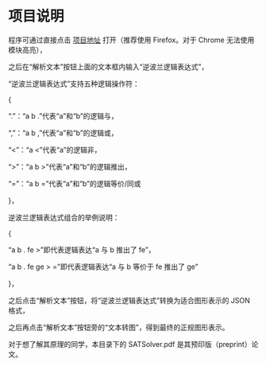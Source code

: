 # 项目说明

程序可通过直接点击 [项目地址](https://kuangdash.github.io/LogicR/index.html) 打开（推荐使用 Firefox。对于 Chrome 无法使用模块高亮），

之后在“解析文本”按钮上面的文本框内输入“逆波兰逻辑表达式”，

“逆波兰逻辑表达式”支持五种逻辑操作符：

{
    
“.”：“a b .”代表“a”和“b”的逻辑与，

“,”：“a b ,”代表“a”和“b”的逻辑或，

“<”：“a <”代表“a”的逻辑非，

“>”：“a b >”代表“a”和“b”的逻辑推出，

“=”：“a b =”代表“a”和“b”的逻辑等价/同或

}，

逆波兰逻辑表达式组合的举例说明：

{

“a b . fe >”即代表逻辑表达“a 与 b   推出了   fe”，

“a b . fe ge > =”即代表逻辑表达“a 与 b  等价于  fe 推出了 ge”

}，

之后点击“解析文本”按钮，将“逆波兰逻辑表达式”转换为适合图形表示的 JSON 格式，

之后再点击“解析文本”按钮旁的“文本转图”，得到最终的正规图形表示。

对于想了解其原理的同学，本目录下的 SATSolver.pdf 是其预印版（preprint）论文。
